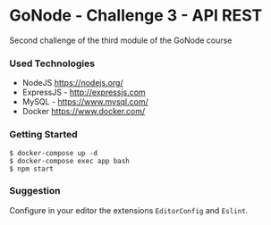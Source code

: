 # GoNode - Challenge 3 - API REST

Second challenge of the third module of the GoNode course

### Used Technologies
- NodeJS <https://nodejs.org/>
- ExpressJS - <http://expressjs.com>
- MySQL - <https://www.mysql.com/>
- Docker <https://www.docker.com/>

### Getting Started

```
$ docker-compose up -d
$ docker-compose exec app bash
$ npm start
```

### Suggestion
Configure in your editor the extensions `EditorConfig` and `Eslint`.
